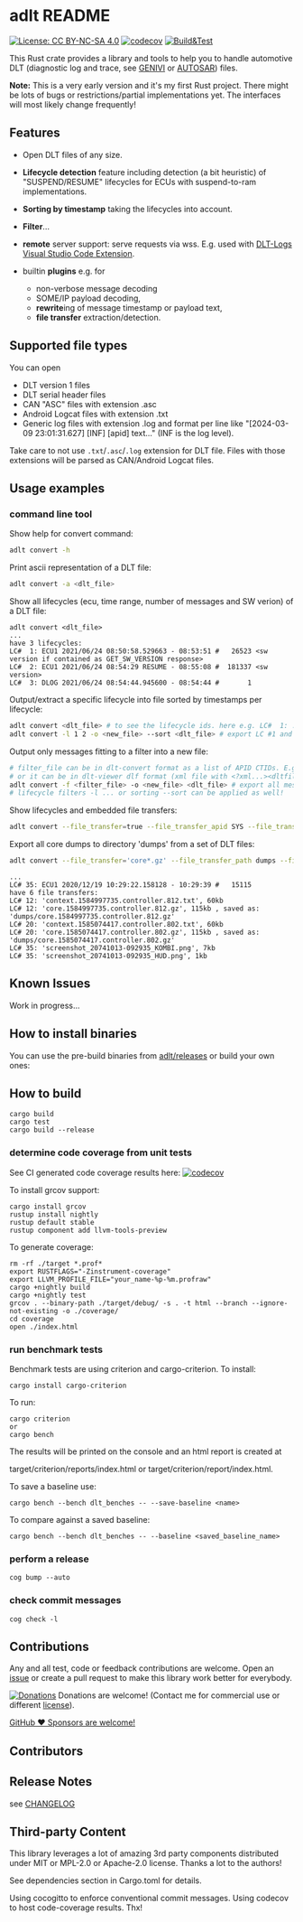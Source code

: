 # adlt README

[![License: CC BY-NC-SA 4.0](https://img.shields.io/badge/License-CC_BY--NC--SA_4.0-lightgrey.svg)](https://creativecommons.org/licenses/by-nc-sa/4.0/)
[![codecov](https://codecov.io/gh/mbehr1/adlt/branch/main/graph/badge.svg?[token=IXSFCJO277)](https://codecov.io/gh/mbehr1/adlt)
[![Build&Test](https://github.com/mbehr1/adlt/actions/workflows/rust.yml/badge.svg)](https://github.com/mbehr1/adlt/actions?query=workflow%3ARust)

This Rust crate provides a library and tools to help you to handle automotive DLT (diagnostic log and trace, see [GENIVI](https://at.projects.genivi.org/wiki/display/PROJ/Diagnostic+Log+and+Trace) or [AUTOSAR](https://www.autosar.org/fileadmin/user_upload/standards/foundation/1-0/AUTOSAR_PRS_DiagnosticLogAndTraceProtocol.pdf)) files.

**Note:** This is a very early version and it's my first Rust project. There might be lots of bugs or restrictions/partial implementations yet. The interfaces will most likely change frequently!

## Features

- Open DLT files of any size.
- **Lifecycle detection** feature including detection (a bit heuristic) of "SUSPEND/RESUME" lifecycles for ECUs with suspend-to-ram implementations.
- **Sorting by timestamp** taking the lifecycles into account.
- **Filter**...

- **remote** server support: serve requests via wss. E.g. used with [DLT-Logs Visual Studio Code Extension](https://marketplace.visualstudio.com/items?itemName=mbehr1.dlt-logs).
- builtin **plugins** e.g. for
  - non-verbose message decoding
  - SOME/IP payload decoding,
  - **rewrite**ing of message timestamp or payload text,
  - **file transfer** extraction/detection.

## Supported file types

You can open

- DLT version 1 files
- DLT serial header files
- CAN "ASC" files with extension .asc
- Android Logcat files with extension .txt
- Generic log files with extension .log and format per line like "[2024-03-09 23:01:31.627] [INF] [apid] text..." (INF is the log level).

Take care to not use `.txt`/`.asc`/`.log` extension for DLT file. Files with those extensions will be parsed as CAN/Android Logcat files.

## Usage examples

### command line tool

Show help for convert command:

```sh
adlt convert -h
```

Print ascii representation of a DLT file:

```sh
adlt convert -a <dlt_file>
```

Show all lifecycles (ecu, time range, number of messages and SW verion) of a DLT file:

```
adlt convert <dlt_file>
...
have 3 lifecycles:
LC#  1: ECU1 2021/06/24 08:50:58.529663 - 08:53:51 #   26523 <sw version if contained as GET_SW_VERSION response>
LC#  2: ECU1 2021/06/24 08:54:29 RESUME - 08:55:08 #  181337 <sw version>
LC#  3: DLOG 2021/06/24 08:54:44.945600 - 08:54:44 #       1
```

Output/extract a specific lifecycle into file sorted by timestamps per lifecycle:

```sh
adlt convert <dlt_file> # to see the lifecycle ids. here e.g. LC#  1: ... and LC#  2: ...
adlt convert -l 1 2 -o <new_file> --sort <dlt_file> # export LC #1 and #2 sorted into new_file
```

Output only messages fitting to a filter into a new file:

```sh
# filter_file can be in dlt-convert format as a list of APID CTIDs. E.g. echo "API1 CTI1  API2 CTI2 " > filter_file
# or it can be in dlt-viewer dlf format (xml file with <?xml...><dltfilter><filter>... )
adlt convert -f <filter_file> -o <new_file> <dlt_file> # export all messages fitting to filter_file sorted into new_file
# lifecycle filters -l ... or sorting --sort can be applied as well!
```

Show lifecycles and embedded file transfers:

```sh
adlt convert --file_transfer=true --file_transfer_apid SYS --file_transfer_ctid FILE <dlt_file>
```

Export all core dumps to directory 'dumps' from a set of DLT files:

```sh
adlt convert --file_transfer='core*.gz' --file_transfer_path dumps --file_transfer_apid SYS --file_transfer_ctid FILE '**/*.dlt'
```

```
...
LC# 35: ECU1 2020/12/19 10:29:22.158128 - 10:29:39 #   15115
have 6 file transfers:
LC# 12: 'context.1584997735.controller.812.txt', 60kb
LC# 12: 'core.1584997735.controller.812.gz', 115kb , saved as: 'dumps/core.1584997735.controller.812.gz'
LC# 20: 'context.1585074417.controller.802.txt', 60kb
LC# 20: 'core.1585074417.controller.802.gz', 115kb , saved as: 'dumps/core.1585074417.controller.802.gz'
LC# 35: 'screenshot_20741013-092935_KOMBI.png', 7kb
LC# 35: 'screenshot_20741013-092935_HUD.png', 1kb
```

## Known Issues

Work in progress...

## How to install binaries

You can use the pre-build binaries from [adlt/releases](https://github.com/mbehr1/adlt/releases) or build your own ones:

## How to build

```
cargo build
cargo test
cargo build --release
```

### determine code coverage from unit tests

See CI generated code coverage results here:
[![codecov](https://codecov.io/gh/mbehr1/adlt/branch/main/graph/badge.svg?token=IXSFCJO277)](https://codecov.io/gh/mbehr1/adlt)

To install grcov support:

```
cargo install grcov
rustup install nightly
rustup default stable
rustup component add llvm-tools-preview
```

To generate coverage:

```
rm -rf ./target *.prof*
export RUSTFLAGS="-Zinstrument-coverage"
export LLVM_PROFILE_FILE="your_name-%p-%m.profraw"
cargo +nightly build
cargo +nightly test
grcov . --binary-path ./target/debug/ -s . -t html --branch --ignore-not-existing -o ./coverage/
cd coverage
open ./index.html
```

### run benchmark tests

Benchmark tests are using criterion and cargo-criterion.
To install:

```
cargo install cargo-criterion
```

To run:

```
cargo criterion
or
cargo bench
```

The results will be printed on the console and an html report is created at

target/criterion/reports/index.html or
target/criterion/report/index.html.

To save a baseline use:

```
cargo bench --bench dlt_benches -- --save-baseline <name>
```

To compare against a saved baseline:

```
cargo bench --bench dlt_benches -- --baseline <saved_baseline_name>
```

### perform a release

```
cog bump --auto
```

### check commit messages

```
cog check -l
```

## Contributions

Any and all test, code or feedback contributions are welcome.
Open an [issue](https://github.com/mbehr1/adlt/issues) or create a pull request to make this library work better for everybody.

[![Donations](https://www.paypalobjects.com/en_US/DK/i/btn/btn_donateCC_LG.gif)](https://www.paypal.com/cgi-bin/webscr?cmd=_s-xclick&hosted_button_id=2ZNMJP5P43QQN&source=url) Donations are welcome! (Contact me for commercial use or different [license](https://creativecommons.org/licenses/by-nc-sa/4.0/legalcode)).

[GitHub ♥︎ Sponsors are welcome!](https://github.com/sponsors/mbehr1)

## Contributors

## Release Notes

see [CHANGELOG](./CHANGELOG.md)

## Third-party Content

This library leverages a lot of amazing 3rd party components distributed under MIT or MPL-2.0 or Apache-2.0 license. Thanks a lot to the authors!

See dependencies section in Cargo.toml for details.

Using cocogitto to enforce conventional commit messages.
Using codecov to host code-coverage results. Thx!
